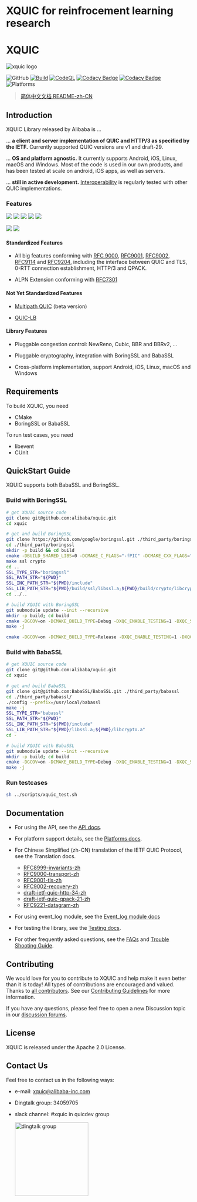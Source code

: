 # XQUIC for reinfrocement learning research

# XQUIC
<img src="docs/images/xquic_logo.png" alt="xquic logo"/>

![GitHub](https://img.shields.io/github/license/alibaba/xquic)
[![Build](https://github.com/alibaba/xquic/actions/workflows/build.yml/badge.svg)](https://github.com/alibaba/xquic/actions/workflows/build.yml)
[![CodeQL](https://github.com/alibaba/xquic/actions/workflows/codeql-analysis.yml/badge.svg)](https://github.com/alibaba/xquic/actions/workflows/codeql-analysis.yml)
[![Codacy Badge](https://app.codacy.com/project/badge/Grade/485e758edd98409bb7a51cbb803838c4)](https://www.codacy.com/gh/alibaba/xquic/dashboard?utm_source=github.com&amp;utm_medium=referral&amp;utm_content=alibaba/xquic&amp;utm_campaign=Badge_Grade)
[![Codacy Badge](https://app.codacy.com/project/badge/Coverage/485e758edd98409bb7a51cbb803838c4)](https://www.codacy.com/gh/alibaba/xquic/dashboard?utm_source=github.com&utm_medium=referral&utm_content=alibaba/xquic&utm_campaign=Badge_Coverage)
![Platforms](https://img.shields.io/badge/platform-Android%20%7C%20iOS%20%7C%20Linux%20%7C%20macOS-blue)

> [简体中文文档 README-zh-CN](./docs/docs-zh/README-zh.md)

## Introduction

XQUIC Library released by Alibaba is …

… **a client and server implementation of QUIC and HTTP/3 as specified by the IETF.** Currently supported QUIC versions are v1 and draft-29.

… **OS and platform agnostic.** It currently supports Android, iOS, Linux, macOS and Windows. Most of the code is used in our own products, and has been tested at scale on android, iOS apps, as well as servers.

… **still in active development.** [Interoperability](https://interop.seemann.io/) is regularly tested with other QUIC implementations.

### Features

[![](https://img.shields.io/static/v1?label=RFC&message=9000&color=brightgreen)](https://tools.ietf.org/html/rfc9000)
[![](https://img.shields.io/static/v1?label=RFC&message=9001&color=brightgreen)](https://tools.ietf.org/html/rfc9001)
[![](https://img.shields.io/static/v1?label=RFC&message=9002&color=brightgreen)](https://tools.ietf.org/html/rfc9002)
[![](https://img.shields.io/static/v1?label=RFC&message=9114&color=brightgreen)](https://tools.ietf.org/html/rfc9114)
[![](https://img.shields.io/static/v1?label=RFC&message=9204&color=brightgreen)](https://tools.ietf.org/html/rfc9204)


[![](https://img.shields.io/static/v1?label=draft-13&message=QUIC-LB&color=9cf)](https://tools.ietf.org/html/draft-ietf-quic-load-balancers-13)
[![](https://img.shields.io/static/v1?label=draft-01&message=Multipath-QUIC&color=9cf)](https://tools.ietf.org/html/draft-ietf-quic-multipath-01)

#### Standardized Features

* All big features conforming with [RFC 9000](https://www.rfc-editor.org/rfc/rfc9000), [RFC9001](https://www.rfc-editor.org/rfc/rfc9001), [RFC9002](https://www.rfc-editor.org/rfc/rfc9002), [RFC9114](https://www.rfc-editor.org/rfc/rfc9114) and [RFC9204](https://www.rfc-editor.org/rfc/rfc9204), including the interface between QUIC and TLS, 0-RTT connection establishment, HTTP/3 and QPACK.

* ALPN Extension conforming with [RFC7301](https://www.rfc-editor.org/rfc/rfc7301)

#### Not Yet Standardized Features

* [Multipath QUIC](https://tools.ietf.org/html/draft-ietf-quic-multipath-01) (beta version)

* [QUIC-LB](https://tools.ietf.org/html/draft-ietf-quic-load-balancers-13)

#### Library Features

* Pluggable congestion control: NewReno, Cubic, BBR and BBRv2, ...

* Pluggable cryptography, integration with BoringSSL and BabaSSL

* Cross-platform implementation, support Android, iOS, Linux, macOS and Windows

## Requirements

To build XQUIC, you need 
* CMake
* BoringSSL or BabaSSL

To run test cases, you need
* libevent
* CUnit

## QuickStart Guide

XQUIC supports both BabaSSL and BoringSSL.

### Build with BoringSSL

```bash
# get XQUIC source code
git clone git@github.com:alibaba/xquic.git
cd xquic

# get and build BoringSSL
git clone https://github.com/google/boringssl.git ./third_party/boringssl
cd ./third_party/boringssl
mkdir -p build && cd build
cmake -DBUILD_SHARED_LIBS=0 -DCMAKE_C_FLAGS="-fPIC" -DCMAKE_CXX_FLAGS="-fPIC" ..
make ssl crypto
cd ..
SSL_TYPE_STR="boringssl"
SSL_PATH_STR="${PWD}"
SSL_INC_PATH_STR="${PWD}/include"
SSL_LIB_PATH_STR="${PWD}/build/ssl/libssl.a;${PWD}/build/crypto/libcrypto.a"
cd ../..

# build XQUIC with BoringSSL
git submodule update --init --recursive
mkdir -p build; cd build
cmake -DGCOV=on -DCMAKE_BUILD_TYPE=Debug -DXQC_ENABLE_TESTING=1 -DXQC_SUPPORT_SENDMMSG_BUILD=1 -DXQC_ENABLE_EVENT_LOG=1 -DXQC_ENABLE_BBR2=1 -DXQC_DISABLE_RENO=0 -DSSL_TYPE=${SSL_TYPE_STR} -DSSL_PATH=${SSL_PATH_STR} -DSSL_INC_PATH=${SSL_INC_PATH_STR} -DSSL_LIB_PATH=${SSL_LIB_PATH_STR} ..
make -j

cmake -DGCOV=on -DCMAKE_BUILD_TYPE=Release -DXQC_ENABLE_TESTING=1 -DXQC_SUPPORT_SENDMMSG_BUILD=1 -DXQC_ENABLE_EVENT_LOG=0 -DXQC_ENABLE_BBR2=1 -DXQC_DISABLE_RENO=0 -DSSL_TYPE=${SSL_TYPE_STR} -DSSL_PATH=${SSL_PATH_STR} -DSSL_INC_PATH=${SSL_INC_PATH_STR} -DSSL_LIB_PATH=${SSL_LIB_PATH_STR} ..

```

### Build with BabaSSL

```bash
# get XQUIC source code
git clone git@github.com:alibaba/xquic.git
cd xquic

# get and build BabaSSL
git clone git@github.com:BabaSSL/BabaSSL.git ./third_party/babassl
cd ./third_party/babassl/
./config --prefix=/usr/local/babassl
make -j
SSL_TYPE_STR="babassl"
SSL_PATH_STR="${PWD}"
SSL_INC_PATH_STR="${PWD}/include"
SSL_LIB_PATH_STR="${PWD}/libssl.a;${PWD}/libcrypto.a"
cd -

# build XQUIC with BabaSSL
git submodule update --init --recursive
mkdir -p build; cd build
cmake -DGCOV=on -DCMAKE_BUILD_TYPE=Debug -DXQC_ENABLE_TESTING=1 -DXQC_SUPPORT_SENDMMSG_BUILD=1 -DXQC_ENABLE_EVENT_LOG=1 -DXQC_ENABLE_BBR2=1 -DXQC_DISABLE_RENO=0 -DSSL_TYPE=${SSL_TYPE_STR} -DSSL_PATH=${SSL_PATH_STR} -DSSL_INC_PATH=${SSL_INC_PATH_STR} -DSSL_LIB_PATH=${SSL_LIB_PATH_STR} ..
make -j
```

### Run testcases

```bash
sh ../scripts/xquic_test.sh
```

## Documentation

* For using the API, see the [API docs](./docs/API.md).
* For platform support details, see the [Platforms docs](./docs/Platforms.md).
* For Chinese Simplified (zh-CN) translation of the IETF QUIC Protocol, see the Translation docs.
    - [RFC8999-invariants-zh](./docs/translation/rfc8999-invariants-zh.md)
    - [RFC9000-transport-zh](./docs/translation/rfc9000-transport-zh.md)
    - [RFC9001-tls-zh](./docs/translation/rfc9001-tls-zh.md)
    - [RFC9002-recovery-zh](./docs/translation/rfc9002-recovery-zh.md)
    - [draft-ietf-quic-http-34-zh](./docs/translation/draft-ietf-quic-http-34-zh.md)
    - [draft-ietf-quic-qpack-21-zh](./docs/translation/draft-ietf-quic-qpack-21-zh.md)
    - [RFC9221-datagram-zh](./docs/translation/rfc9221-datagram-zh.md)

* For using event_log module, see the [Event_log module docs](./docs/docs-zh/Event_log-zh.md)
* For testing the library, see the [Testing docs](./docs/docs-zh/Testing-zh.md).
* For other frequently asked questions, see the [FAQs](./docs/docs-zh/FAQ-zh.md) and [Trouble Shooting Guide](./docs/docs-zh/Troubleshooting-zh.md).

## Contributing

We would love for you to contribute to XQUIC and help make it even better than it is today! All types of contributions are encouraged and valued. Thanks to [all contributors](https://github.com/alibaba/xquic/blob/main/CONTRIBUTING.md#all-contributors). See our [Contributing Guidelines](./CONTRIBUTING.md) for more information.

If you have any questions, please feel free to open a new Discussion topic in our [discussion forums](https://github.com/alibaba/xquic/discussions).

## License

XQUIC is released under the Apache 2.0 License.

## Contact Us

Feel free to contact us in the following ways:

* e-mail: xquic@alibaba-inc.com
* Dingtalk group: 34059705
* slack channel: #xquic in quicdev group

  <img src="docs/images/dingtalk_group.jpg" width=200 alt="dingtalk group"/>
